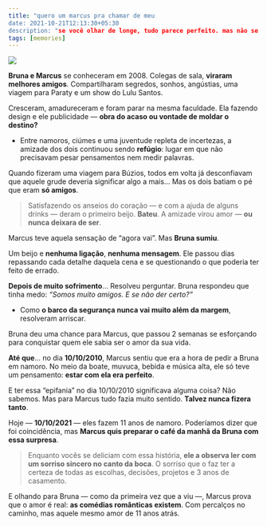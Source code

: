 ```yaml
---
title: "quero um marcus pra chamar de meu
date: 2021-10-21T12:13:30+05:30
description: "se você olhar de longe, tudo parece perfeito. mas não se engane: talvez a grama do vizinho só seja mais verde porque é artificial."
tags: [memories]
---
```

![](https://i0.wp.com/imageup.me/images/quero-um-marcus-pra-chamar-de-meu.jpeg?resize=400.225)

**Bruna e Marcus** se conheceram em 2008. Colegas de sala, **viraram melhores amigos**. Compartilharam segredos, sonhos, angústias, uma viagem para Paraty e um show do Lulu Santos.

Cresceram, amadureceram e foram parar na mesma faculdade. Ela fazendo design e ele publicidade — **obra do acaso ou vontade de moldar o destino?**

-   Entre namoros, ciúmes e uma juventude repleta de incertezas, a amizade dos dois continuou sendo **refúgio**: lugar em que não precisavam pesar pensamentos nem medir palavras.
    

Quando fizeram uma viagem para Búzios, todos em volta já desconfiavam que aquele grude deveria significar algo a mais… Mas os dois batiam o pé que eram **só amigos**.

> Satisfazendo os anseios do coração — e com a ajuda de alguns drinks — deram o primeiro beijo. **Bateu**. A amizade virou amor — **ou nunca deixara de ser**.

Marcus teve aquela sensação de “agora vai”. Mas **Bruna sumiu**.

Um beijo e **nenhuma ligação**, **nenhuma mensagem**. Ele passou dias repassando cada detalhe daquela cena e se questionando o que poderia ter feito de errado.

**Depois de muito sofrimento**… Resolveu perguntar. Bruna respondeu que tinha medo: _“Somos muito amigos. E se não der certo?”_

-   Como **o barco da segurança nunca vai muito além da margem**, resolveram arriscar.
    

Bruna deu uma chance para Marcus, que passou 2 semanas se esforçando para conquistar quem ele sabia ser o amor da sua vida.

**Até que**… no dia **10/10/2010**, Marcus sentiu que era a hora de pedir a Bruna em namoro. No meio da boate, muvuca, bebida e música alta, ele só teve um pensamento: **estar com ela era perfeito**.

E ter essa “epifania” no dia 10/10/2010 significava alguma coisa? Não sabemos. Mas para Marcus tudo fazia muito sentido. **Talvez nunca fizera tanto**.

Hoje — **10/10/2021** — eles fazem 11 anos de namoro. Poderíamos dizer que foi coincidência, mas **Marcus quis preparar o café da manhã da Bruna com essa surpresa**.

> Enquanto vocês se deliciam com essa história, **ele a observa ler com um sorriso sincero no canto da boca**. O sorriso que o faz ter a certeza de todas as escolhas, decisões, projetos e 3 anos de casamento.

E olhando para Bruna — como da primeira vez que a viu —, Marcus prova que o amor é real: **as comédias românticas existem**. Com percalços no caminho, mas aquele mesmo amor de 11 anos atrás.